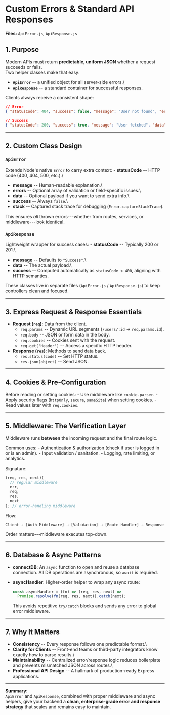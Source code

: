 # Custom Errors & Standard API Responses

**Files:** `ApiError.js`, `ApiResponse.js`

## 1. Purpose

Modern APIs must return **predictable, uniform JSON** whether a request
succeeds or fails.\
Two helper classes make that easy:

- **`ApiError`** -- a unified object for all server-side errors.\
- **`ApiResponse`** -- a standard container for successful responses.

Clients always receive a consistent shape:

```json
// Error
{ "statusCode": 404, "success": false, "message": "User not found", "errors": [] }

// Success
{ "statusCode": 200, "success": true, "message": "User fetched", "data": { ... } }
```

---

## 2. Custom Class Design

### `ApiError`

Extends Node's native `Error` to carry extra context: - **statusCode**
-- HTTP code (400, 404, 500, etc.).\

- **message** -- Human-readable explanation.\
- **errors** -- Optional array of validation or field-specific issues.\
- **data** -- Optional payload if you want to send extra info.\
- **success** -- Always `false`.\
- **stack** -- Captured stack trace for debugging
  (`Error.captureStackTrace`).

This ensures _all_ thrown errors---whether from routes, services, or
middleware---look identical.

### `ApiResponse`

Lightweight wrapper for success cases: - **statusCode** -- Typically 200
or 201.\

- **message** -- Defaults to `"Success"`.\
- **data** -- The actual payload.\
- **success** -- Computed automatically as `statusCode < 400`, aligning
  with HTTP semantics.

These classes live in separate files (`ApiError.js` / `ApiResponse.js`)
to keep controllers clean and focused.

---

## 3. Express Request & Response Essentials

- **Request (`req`)**: Data from the client.
  - `req.params` -- Dynamic URL segments (`/users/:id` →
    `req.params.id`).
  - `req.body` -- JSON or form data in the body.
  - `req.cookies` -- Cookies sent with the request.
  - `req.get('Header')` -- Access a specific HTTP header.
- **Response (`res`)**: Methods to send data back.
  - `res.status(code)` -- Set HTTP status.
  - `res.json(object)` -- Send JSON.

---

## 4. Cookies & Pre-Configuration

Before reading or setting cookies: - Use middleware like
`cookie-parser`. - Apply security flags (`httpOnly`, `secure`,
`sameSite`) when setting cookies. - Read values later with
`req.cookies`.

---

## 5. Middleware: The Verification Layer

Middleware runs **between** the incoming request and the final route
logic.

Common uses: - Authentication & authorization (check if user is logged
in or is an admin). - Input validation / sanitation. - Logging, rate
limiting, or analytics.

Signature:

```js
(req, res, next)(
  // regular middleware
  err,
  req,
  res,
  next
); // error-handling middleware
```

Flow:

    Client → [Auth Middleware] → [Validation] → [Route Handler] → Response

Order matters---middleware executes top-down.

---

## 6. Database & Async Patterns

- **connectDB**: An `async` function to open and reuse a database
  connection. All DB operations are asynchronous, so `await` is
  required.

- **asyncHandler**: Higher-order helper to wrap any async route:

  ```js
  const asyncHandler = (fn) => (req, res, next) =>
    Promise.resolve(fn(req, res, next)).catch(next);
  ```

  This avoids repetitive `try/catch` blocks and sends any error to
  global error middleware.

---

## 7. Why It Matters

- **Consistency** -- Every response follows one predictable format.\
- **Clarity for Clients** -- Front-end teams or third-party
  integrators know exactly how to parse results.\
- **Maintainability** -- Centralized error/response logic reduces
  boilerplate and prevents mismatched JSON across routes.\
- **Professional API Design** -- A hallmark of production-ready
  Express applications.

---

**Summary:**\
`ApiError` and `ApiResponse`, combined with proper middleware and async
helpers, give your backend a **clean, enterprise-grade error and
response strategy** that scales and remains easy to maintain.
